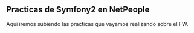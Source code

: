 ## Practicas de Symfony2 en NetPeople

Aqui iremos subiendo las practicas que vayamos realizando sobre el FW.